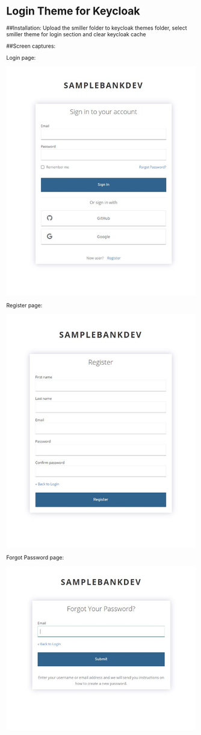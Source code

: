 # Login Theme for Keycloak

##Installation:
Upload the smiller folder to keycloak themes folder, select smiller theme for login section and clear keycloak cache

##Screen captures:

Login page:

![Keycloak Login screen theme](https://github.com/bigsteve/keycloak-login-theme/blob/main/smiller/login/resources/screen-capture/signin-screen.jpg?raw=true)

Register page:

![Keycloak register screen theme](https://github.com/bigsteve/keycloak-login-theme/blob/main/smiller/login/resources/screen-capture/register-screen.jpg?raw=true)

Forgot Password page:

![Keycloak forgot password screen theme](https://github.com/bigsteve/keycloak-login-theme/blob/main/smiller/login/resources/screen-capture/forgot-password-screen.jpg?raw=true)
